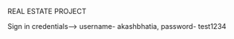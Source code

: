  REAL ESTATE PROJECT

 Sign in credentials-->  username- akashbhatia, 
                         password- test1234
                        
